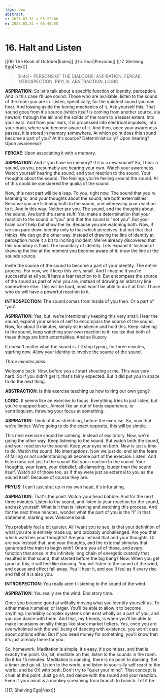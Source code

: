 ```yaml
---
tags: boo
abstract: 
c: 2023.03.31 ⋄ 05:22:06
e: 2023.03.31 ⋄ 05:48:55
---
```

# 16. Halt and Listen
[[00 The Book of October|Index]] [[15. Fear|Previous]] [[17. Shelving Ego|Next]]

> [!info]+ PERSONS OF THE DIALOGUE:
> ASPIRATION, FERCAE, INTROSPECTION, PRYLIS, ABSTRACTION, LOGIC

**ASPIRATION**: So let's talk about a specific function of identity, perception. And in this case I'll use sound. Those who are available, listen to the sound of the room you are in. Listen, specifically, for the quietest sound you can hear. And tossing aside the boring mechanics of it. Ask yourself this. That sound goes from it's source (which itself is coming from another source, ala newton) through the air, and the solids of the room to a lesser extent. Into your ears. And from your ears, it is processed into electrical impulses, into your brain, where you become aware of it. And then, once your awareness passes, it is stored in memory somewhere. At which point does this sound become a part of you? At it's source? Deterministically? Upon hearing? Upon awareness?

**FERCAE**: Upon associating it with a memory.

**ASPIRATION**: And if you have no memory? If it is a new sound? So, I hear a sound, as you, presumably are hearing your own. Watch your awareness. Watch yourself hearing the sound, and your reaction to the sound. Your thoughts about the sound. The feelings you're feeling around the sound. All of this could be considered the qualia of the sound.

Now, this next part will be a leap. To you, right now. The sound that you're listening to, and your thoughts about the sound, are both externalities. Because you are listening both to the sound, and witnessing your reaction to it. And in this way. Neither are you. The sound, and the thoughts about the sound. Are both the same stuff. You make a determination that your reaction to the sound is "you" and that the sound is "not you". But your brain can't help but show the lie. Because you are watching both. Now, if we can pare down identity only to that which perceives, but not that that thinks. We can go the other way. Instead of drawing the line of identity at perception move it a bit to inciting incident. We've already discovered that this boundary is fluid. The boundary of identity. Lets expand it. Instead of drawing the line at the moment you become aware of it, draw the line at the sounds source.

Invite the source of the sound to become a part of your identity. The entire process. For now, we'll keep this very small. And I imagine if you're successful at all you'll have a fear reaction to it. But encompass the source of the sound as part of who you are, instead of drawing an arbitrary line somewhere else. This will be hard, most won't be able to do it at first. Those who do will have a powerful reaction to it.

**INTROSPECTION**: The sound comes from inside of you then. Or a part of 'you'.

**ASPIRATION**: Yes, but, we're intentionally keeping this very small. Hear the sound, expand your sense of self to encompass the source of the sound. Now, for about 3 minutes, simply sit in silence and hold this. Keep listening to the sound, keep watching your own reaction to it, realize that both of these things are both externalities. And so illusory.

It doesn't matter what the sound is. I'll stop typing, for three minutes, starting now. Allow your identity to involve the source of the sound.

_Three minutes pass._

Welcome back. Now, before you all start shouting at me. This was very hard. So if you didn't get it, that's fairly expected. But it did put you in space to do the next thing.

**ABSTRACTION**: Is this exercise teaching us how to ring our own gong?

**LOGIC**: It seems like an exercise to focus. Everything tries to just listen, but you’re snapped back. Almost like an out of body experience, or ventriloquism, throwing your focus at something.

**ASPIRATION**: Think of it as stretching, before the exercise. So, now that we're limber. We're going to do the exact opposite, this will be simple.

This next exercise should be calming, instead of excitatory. Now, we're going the other way. Keep listening to the sound. But watch both the sound, and your reaction to the sound. Keep your eyes on both. Now is just a time to do. Watch the sound. No interruptions. Now we just do, and let the fears of failing or not understanding all become part of the exercise. Listen. And listen now, not just to the sound. But your reaction to the sound. Your thoughts, your fears, your disbelief, all clamoring, louder than the sound itself. Watch all of those too, as if they were just as external to you as the sound itself. Because of course they are.

**PRYLIS**: I can't just shut up in my own head, it's infuriating.

**ASPIRATION**: That's the point. Watch your head babble. And for the next three minutes. Listen to the sound, and listen to your reaction for the sound, and ask yourself. What is it that is listening and watching this process. And for the next three minutes, wonder what the part of you is the "I" in that statement, starting now. Welcome back.

You probably feel a bit quieter. All I want you to see, is that your definition of what you are is entirely made up, and probably unchallenged. Are you that which watches your thoughts? Are you instead that and your thoughts. Or are you instead that, and your thoughts, and the external stimulus that generated the train to begin with? Or are you all of those, and every function that arose in the infinitely long chain of energetic custody that resulted in that sound, that started before the big bang? Now. When you get good at this, it will feel like dancing. You will listen to the sound of the wind, and cause and effect fall away. You'll hear it, and you'll feel as if every rise and fall of it is also you.

**INTROSPECTION**: You really aren't listening to the sound of the wind.

**ASPIRATION**: You really are the wind. End story time.

Once you become good at willfully moving what you identify yourself as. To either make it smaller, or larger. You'll be able to allow it to become anything. Incredibly complex systems can exist wholly as a part of you, and you can dance with them. And that, my friends, is when you'll be able to make incursions on silly things like stock market tickers. Yes, once you are overwhelmed with the well being of dancing with existence, you won't care about options either. But if you need money for something, you'll know that it's just already there for you.

So, homework. Meditation is simple, it's easy, it's pointless, and that is exactly the point. Go, sit, meditate on this, listen to the sounds in the room. Do it for 15 minutes. Meditation is dancing, there is no point to dancing. Set a timer and go sit. Listen to the world, and listen to your silly self react to the world, and be OK with both. Don't try to "quiet your mind". That concept is cruel at this point. Just go sit, and dance with the sound and your reaction. Even if your mind is a monkey screaming from branch to branch. Let it be.

[[17. Shelving Ego|Next]]
